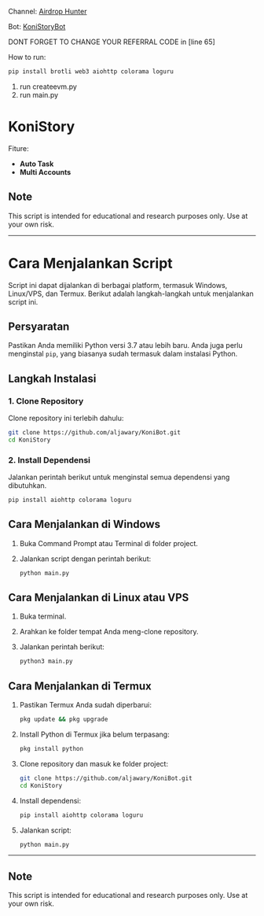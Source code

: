 Channel: [Airdrop Hunter](https://t.me/+FtombnkhVH4wYzll)

Bot: [KoniStoryBot](https://t.me/KoniStory_bot/app?startapp=we5dnTIIt)

DONT FORGET TO CHANGE YOUR REFERRAL CODE in [line 65]

How to run:
```bash
pip install brotli web3 aiohttp colorama loguru
```

1. run createevm.py
2. run main.py

# KoniStory

Fiture:
- **Auto Task**
- **Multi Accounts**

## Note

This script is intended for educational and research purposes only. Use at your own risk.

--------------

# Cara Menjalankan Script

Script ini dapat dijalankan di berbagai platform, termasuk Windows, Linux/VPS, dan Termux. Berikut adalah langkah-langkah untuk menjalankan script ini.

## Persyaratan

Pastikan Anda memiliki Python versi 3.7 atau lebih baru. Anda juga perlu menginstal `pip`, yang biasanya sudah termasuk dalam instalasi Python.

## Langkah Instalasi

### 1. Clone Repository
Clone repository ini terlebih dahulu:

```bash
git clone https://github.com/aljawary/KoniBot.git
cd KoniStory
```

### 2. Install Dependensi
Jalankan perintah berikut untuk menginstal semua dependensi yang dibutuhkan.

```bash
pip install aiohttp colorama loguru
```

## Cara Menjalankan di Windows

1. Buka Command Prompt atau Terminal di folder project.
2. Jalankan script dengan perintah berikut:

   ```bash
   python main.py
   ```

## Cara Menjalankan di Linux atau VPS

1. Buka terminal.
2. Arahkan ke folder tempat Anda meng-clone repository.
3. Jalankan perintah berikut:

   ```bash
   python3 main.py
   ```

## Cara Menjalankan di Termux

1. Pastikan Termux Anda sudah diperbarui:

   ```bash
   pkg update && pkg upgrade
   ```

2. Install Python di Termux jika belum terpasang:

   ```bash
   pkg install python
   ```

3. Clone repository dan masuk ke folder project:

   ```bash
   git clone https://github.com/aljawary/KoniBot.git
   cd KoniStory
   ```

4. Install dependensi:

   ```bash
   pip install aiohttp colorama loguru
   ```

5. Jalankan script:

   ```bash
   python main.py
   ```
   
--------------
## Note

This script is intended for educational and research purposes only. Use at your own risk.
